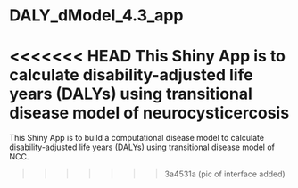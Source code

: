 # DALY_dModel_4.3_app
<<<<<<< HEAD
This Shiny App  is to calculate disability-adjusted life years (DALYs) using transitional disease model of neurocysticercosis
=======
This Shiny App is to build a computational disease model to calculate disability-adjusted life years (DALYs) using 
transitional disease model of NCC.


>>>>>>> 3a4531a (pic of interface added)
